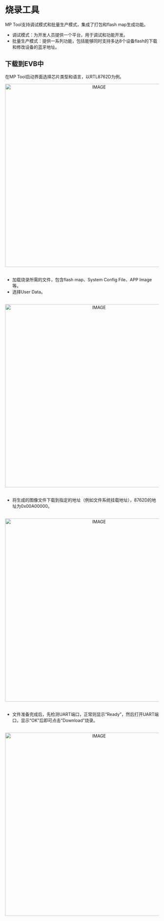 # 烧录工具

MP Tool支持调试模式和批量生产模式，集成了打包和flash map生成功能。

* 调试模式：为开发人员提供一个平台，用于调试和功能开发。
* 批量生产模式：提供一系列功能，包括能够同时支持多达8个设备flash的下载和修改设备的蓝牙地址。

##  下载到EVB中
在MP Tool启动界面选择芯片类型和语言，以RTL8762D为例。
<br/>
<div style="text-align: center"><img width= "600" src="https://foruda.gitee.com/images/1724143547149951697/bc248044_13408154.png" alt="IMAGE"></div>
<br/>

* 加载烧录所需的文件，包含flash map、System Config File、APP Image等。 
* 选择User Data。
<br/>
<div style="text-align: center"><img width= "600" src="https://foruda.gitee.com/images/1721812772825414074/8d3f7123_13408154.png" alt="IMAGE"></div>
<br/>

* 将生成的图像文件下载到指定的地址（例如文件系统挂载地址），8762D的地址为0x00A00000。
<br/>
<div style="text-align: center"><img width= "600" src="https://foruda.gitee.com/images/1721812789415438915/6badc5e0_13408154.png" alt="IMAGE"></div>
<br/>

* 文件准备完成后，先检测UART端口，正常则显示“Ready”，然后打开UART端口，显示“OK”后即可点击“Download”烧录。
<br/>
<div style="text-align: center"><img width= "600" src="https://foruda.gitee.com/images/1721812809226499244/2d835631_13408154.png" 
alt="IMAGE"></div>
<br/>
